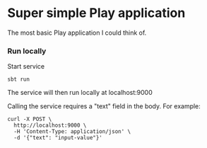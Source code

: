 # Super simple Play application

The most basic Play application I could think of.

### Run locally

Start service

```sbt run```

The service will then run locally at localhost:9000

Calling the service requires a "text" field in the body. For example:

```
curl -X POST \
  http://localhost:9000 \
  -H 'Content-Type: application/json' \
  -d '{"text": "input-value"}'
  ```
